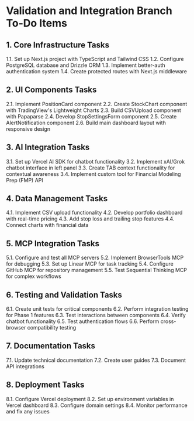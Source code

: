 # Validation and Integration Branch To-Do Items

## 1. Core Infrastructure Tasks
1.1. Set up Next.js project with TypeScript and Tailwind CSS
1.2. Configure PostgreSQL database and Drizzle ORM
1.3. Implement better-auth authentication system
1.4. Create protected routes with Next.js middleware

## 2. UI Components Tasks
2.1. Implement PositionCard component
2.2. Create StockChart component with TradingView's Lightweight Charts
2.3. Build CSVUpload component with Papaparse
2.4. Develop StopSettingsForm component
2.5. Create AlertNotification component
2.6. Build main dashboard layout with responsive design

## 3. AI Integration Tasks
3.1. Set up Vercel AI SDK for chatbot functionality
3.2. Implement xAI/Grok chatbot interface in left panel
3.3. Create TAB context functionality for contextual awareness
3.4. Implement custom tool for Financial Modeling Prep (FMP) API

## 4. Data Management Tasks
4.1. Implement CSV upload functionality
4.2. Develop portfolio dashboard with real-time pricing
4.3. Add stop loss and trailing stop features
4.4. Connect charts with financial data

## 5. MCP Integration Tasks
5.1. Configure and test all MCP servers
5.2. Implement BrowserTools MCP for debugging
5.3. Set up Linear MCP for task tracking
5.4. Configure GitHub MCP for repository management
5.5. Test Sequential Thinking MCP for complex workflows

## 6. Testing and Validation Tasks
6.1. Create unit tests for critical components
6.2. Perform integration testing for Phase 1 features
6.3. Test interactions between components
6.4. Verify chatbot functionality
6.5. Test authentication flows
6.6. Perform cross-browser compatibility testing

## 7. Documentation Tasks
7.1. Update technical documentation
7.2. Create user guides
7.3. Document API integrations

## 8. Deployment Tasks
8.1. Configure Vercel deployment
8.2. Set up environment variables in Vercel dashboard
8.3. Configure domain settings
8.4. Monitor performance and fix any issues 